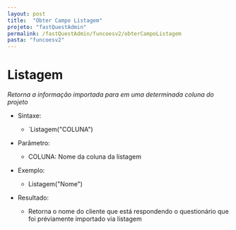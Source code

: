 ```yaml
---
layout: post
title:  "Obter Campo Listagem"
projeto: "fastQuestAdmin"
permalink: /fastQuestAdmin/funcoesv2/obterCampoListagem
pasta: "funcoesv2"
---
```


# Listagem
*Retorna a informação importada para em uma determinada coluna do projeto*

- Sintaxe:
  - `Listagem("COLUNA")
- Parâmetro:
  - COLUNA: Nome da coluna da listagem
- Exemplo:
  - Listagem("Nome")
  
- Resultado:
  - Retorna o nome do cliente que está respondendo o questionário que foi préviamente importado via listagem
